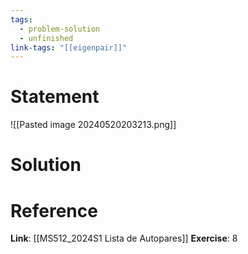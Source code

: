 ```yaml
---
tags:
  - problem-solution
  - unfinished
link-tags: "[[eigenpair]]"
---
```

# Statement 
![[Pasted image 20240520203213.png]]

# Solution


# Reference
**Link**: [[MS512_2024S1 Lista de Autopares]]
**Exercise**: 8